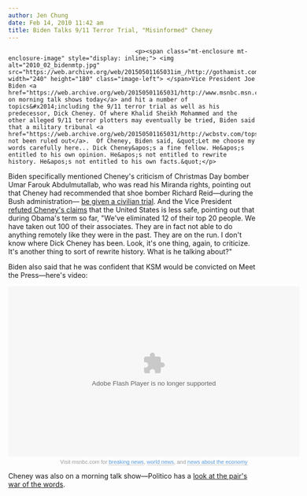 ```yaml
---
author: Jen Chung
date: Feb 14, 2010 11:42 am
title: Biden Talks 9/11 Terror Trial, "Misinformed" Cheney
---
```


	
										<p><span class="mt-enclosure mt-enclosure-image" style="display: inline;"> <img alt="2010_02_bidenmtp.jpg" src="https://web.archive.org/web/20150501165031im_/http://gothamist.com/attachments/jen/2010_02_bidenmtp.jpg" width="240" height="180" class="image-left"> </span>Vice President Joe Biden <a href="https://web.archive.org/web/20150501165031/http://www.msnbc.msn.com/id/35393664/ns/politics/">appeared on morning talk shows today</a> and hit a number of topics&#x2014;including the 9/11 terror trial as well as his predecessor, Dick Cheney. Of where Khalid Sheikh Mohammed and the other alleged 9/11 terror plotters may eventually be tried, Biden said that a military tribunal <a href="https://web.archive.org/web/20150501165031/http://wcbstv.com/topstories/september.11.trial.2.1494017.html">has not been ruled out</a>.  Of Cheney, Biden said, &quot;Let me choose my words carefully here... Dick Cheney&apos;s a fine fellow. He&apos;s entitled to his own opinion. He&apos;s not entitled to rewrite history. He&apos;s not entitled to his own facts.&quot;</p>

<p>Biden specifically mentioned Cheney&apos;s criticism of Christmas Day bomber Umar Farouk Abdulmutallab, who was read his Miranda rights, pointing out that Cheney had recommended that shoe bomber Richard Reid&#x2014;during the Bush administration&#x2014; <a href="https://web.archive.org/web/20150501165031/http://www.politico.com/news/stories/0210/32399.html">be given a civilian trial</a>.  And the Vice President <a href="https://web.archive.org/web/20150501165031/http://wcbstv.com/national/biden.dick.cheney.2.1494022.html">refuted Cheney&apos;s claims</a> that the United States is less safe, pointing out that during Obama&apos;s term so far, &quot;We&apos;ve eliminated 12 of their top 20 people. We have taken out 100 of their associates. They are in fact not able to do anything remotely like they were in the past. They are on the run. I don&apos;t know where Dick Cheney has been. Look, it&apos;s one thing, again, to criticize. It&apos;s another thing to sort of rewrite history. What is he talking about?&quot;</p>

<p>Biden also said that he was confident that KSM would be convicted on Meet the Press&#x2014;here&apos;s video:</p>

<center><object width="592" height="346" id="msnbc509073" classid="clsid:D27CDB6E-AE6D-11cf-96B8-444553540000" codebase="https://web.archive.org/web/20150501165031oe_/http://download.macromedia.com/pub/shockwave/cabs/flash/swflash.cab#version=10,0,0,0"><param name="movie" value="http://www.msnbc.msn.com/id/32545640"><param name="FlashVars" value="launch=35393172&amp;width=592&amp;height=346"><param name="allowScriptAccess" value="always"><param name="allowFullScreen" value="true"><param name="wmode" value="opaque"><embed name="msnbc509073" src="https://web.archive.org/web/20150501165031oe_/http://www.msnbc.msn.com/id/32545640" width="592" height="346" flashvars="launch=35393172&amp;width=592&amp;height=346" allowscriptaccess="always" allowfullscreen="true" wmode="opaque" type="application/x-shockwave-flash" pluginspage="http://www.adobe.com/shockwave/download/download.cgi?P1_Prod_Version=ShockwaveFlash"></object><p style="font-size:11px; font-family:Arial, Helvetica, sans-serif; color: #999; margin-top: 5px; background: transparent; text-align: center; width: 592px;">Visit msnbc.com for <a style="text-decoration:none !important; border-bottom: 1px dotted #999 !important; font-weight:normal !important; height: 13px; color:#5799DB !important;" href="https://web.archive.org/web/20150501165031/http://www.msnbc.msn.com/">breaking news</a>, <a href="https://web.archive.org/web/20150501165031/http://www.msnbc.msn.com/id/3032507" style="text-decoration:none !important; border-bottom: 1px dotted #999 !important; font-weight:normal !important; height: 13px; color:#5799DB !important;">world news</a>, and <a href="https://web.archive.org/web/20150501165031/http://www.msnbc.msn.com/id/3032072" style="text-decoration:none !important; border-bottom: 1px dotted #999 !important; font-weight:normal !important; height: 13px; color:#5799DB !important;">news about the economy</a></p></center>

<p>Cheney was also on a morning talk show&#x2014;Politico has a <a href="https://web.archive.org/web/20150501165031/http://www.politico.com/news/stories/0210/32937.html">look at the pair&apos;s war of the words</a>.</p>					
										
									
				